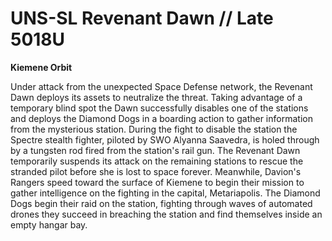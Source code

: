 # UNS-SL Revenant Dawn // Late 5018U
**Kiemene Orbit**

Under attack from the unexpected Space Defense network, the Revenant Dawn deploys its assets to neutralize the threat.  Taking advantage of a temporary blind spot the Dawn successfully disables one of the stations and deploys the Diamond Dogs in a boarding action to gather information from the mysterious station.  During the fight to disable the station the Spectre stealth fighter, piloted by SWO Alyanna Saavedra, is holed through by a tungsten rod fired from the station's rail gun.  The Revenant Dawn temporarily suspends its attack on the remaining stations to rescue the stranded pilot before she is lost to space forever.  Meanwhile, Davion's Rangers speed toward the surface of Kiemene to begin their mission to gather intelligence on the fighting in the capital, Metariapolis.
The Diamond Dogs begin their raid on the station, fighting through waves of automated drones they succeed in breaching the station and find themselves inside an empty hangar bay.
